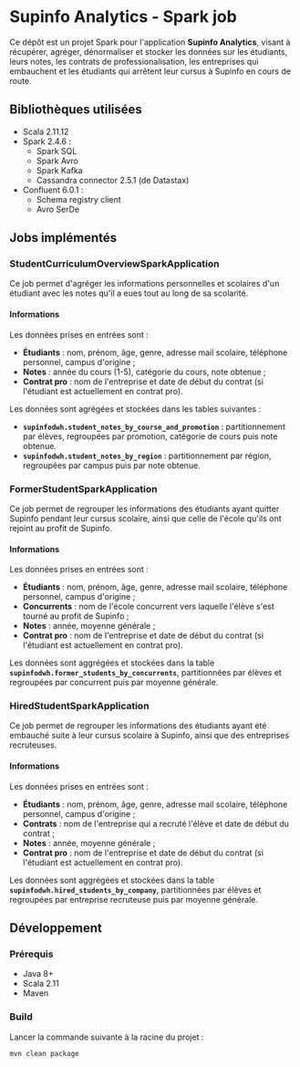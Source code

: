 # Supinfo Analytics - Spark job

Ce dépôt est un projet Spark pour l'application **Supinfo Analytics**, 
visant à récupérer, agréger, dénormaliser et stocker les données sur
les étudiants, leurs notes, les contrats de professionalisation, les 
entreprises qui embauchent et les étudiants qui arrêtent leur cursus 
à Supinfo en cours de route.

## Bibliothèques utilisées

- Scala 2.11.12
- Spark 2.4.6 :
  - Spark SQL
  - Spark Avro
  - Spark Kafka
  - Cassandra connector 2.5.1 (de Datastax)
- Confluent 6.0.1 :
  - Schema registry client
  - Avro SerDe
  
## Jobs implémentés

### StudentCurriculumOverviewSparkApplication

Ce job permet d'agréger les informations personnelles et scolaires
d'un étudiant avec les notes qu'il a eues tout au long de sa scolarité.

#### Informations

Les données prises en entrées sont :
- **Étudiants** : nom, prénom, âge, genre, adresse mail scolaire, 
  téléphone personnel, campus d'origine ;
- **Notes** : année du cours (1-5), catégorie du cours, note obtenue ;
- **Contrat pro** : nom de l'entreprise et date de début du contrat (si
  l'étudiant est actuellement en contrat pro).
  
Les données sont agrégées et stockées dans les tables suivantes :

- **`supinfodwh.student_notes_by_course_and_promotion`** : partitionnement 
  par élèves, regroupées par promotion, catégorie de cours puis 
  note obtenue.
- **`supinfodwh.student_notes_by_region`** : partitionnement
  par région, regroupées par campus puis par note obtenue.

### FormerStudentSparkApplication

Ce job permet de regrouper les informations des étudiants ayant quitter
Supinfo pendant leur cursus scolaire, ainsi que celle de l'école qu'ils
ont rejoint au profit de Supinfo.

#### Informations

Les données prises en entrées sont :
- **Étudiants** : nom, prénom, âge, genre, adresse mail scolaire,
  téléphone personnel, campus d'origine ;
- **Concurrents** : nom de l'école concurrent vers laquelle l'élève
  s'est tourné au profit de Supinfo ;
- **Notes** : année, moyenne générale ;
- **Contrat pro** : nom de l'entreprise et date de début du contrat (si
  l'étudiant est actuellement en contrat pro).

Les données sont aggrégées et stockées dans la table 
**`supinfodwh.former_students_by_concurrents`**, partitionnées par
élèves et regroupées par concurrent puis par moyenne générale.

### HiredStudentSparkApplication

Ce job permet de regrouper les informations des étudiants ayant été
embauché suite à leur cursus scolaire à Supinfo, ainsi que des
entreprises recruteuses.

#### Informations

Les données prises en entrées sont :
- **Étudiants** : nom, prénom, âge, genre, adresse mail scolaire,
  téléphone personnel, campus d'origine ;
- **Contrats** : nom de l'entreprise qui a recruté l'élève et date
  de début du contrat ;
- **Notes** : année, moyenne générale ;
- **Contrat pro** : nom de l'entreprise et date de début du contrat (si
  l'étudiant est actuellement en contrat pro).

Les données sont aggrégées et stockées dans la table
**`supinfodwh.hired_students_by_company`**, partitionnées par
élèves et regroupées par entreprise recruteuse puis par moyenne 
générale.

## Développement

### Prérequis

- Java 8+
- Scala 2.11
- Maven

### Build

Lancer la commande suivante à la racine du projet :

```shell
mvn clean package
```
